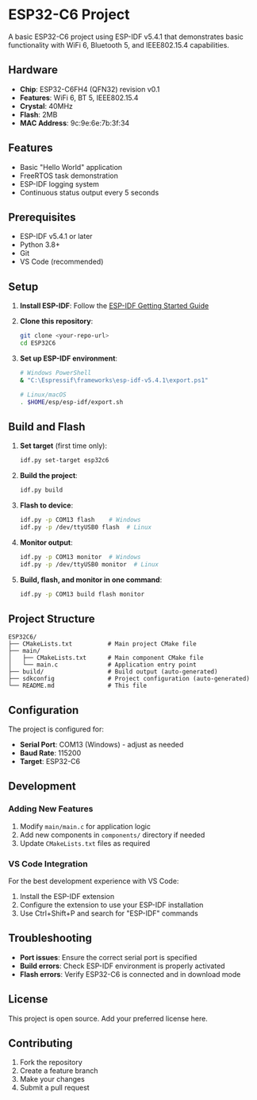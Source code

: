 # ESP32-C6 Project

A basic ESP32-C6 project using ESP-IDF v5.4.1 that demonstrates basic functionality with WiFi 6, Bluetooth 5, and IEEE802.15.4 capabilities.

## Hardware

- **Chip**: ESP32-C6FH4 (QFN32) revision v0.1
- **Features**: WiFi 6, BT 5, IEEE802.15.4
- **Crystal**: 40MHz
- **Flash**: 2MB
- **MAC Address**: 9c:9e:6e:7b:3f:34

## Features

- Basic "Hello World" application
- FreeRTOS task demonstration
- ESP-IDF logging system
- Continuous status output every 5 seconds

## Prerequisites

- ESP-IDF v5.4.1 or later
- Python 3.8+
- Git
- VS Code (recommended)

## Setup

1. **Install ESP-IDF**: Follow the [ESP-IDF Getting Started Guide](https://docs.espressif.com/projects/esp-idf/en/latest/esp32c6/get-started/)

2. **Clone this repository**:
   ```bash
   git clone <your-repo-url>
   cd ESP32C6
   ```

3. **Set up ESP-IDF environment**:
   ```bash
   # Windows PowerShell
   & "C:\Espressif\frameworks\esp-idf-v5.4.1\export.ps1"
   
   # Linux/macOS
   . $HOME/esp/esp-idf/export.sh
   ```

## Build and Flash

1. **Set target** (first time only):
   ```bash
   idf.py set-target esp32c6
   ```

2. **Build the project**:
   ```bash
   idf.py build
   ```

3. **Flash to device**:
   ```bash
   idf.py -p COM13 flash    # Windows
   idf.py -p /dev/ttyUSB0 flash  # Linux
   ```

4. **Monitor output**:
   ```bash
   idf.py -p COM13 monitor  # Windows
   idf.py -p /dev/ttyUSB0 monitor  # Linux
   ```

5. **Build, flash, and monitor in one command**:
   ```bash
   idf.py -p COM13 build flash monitor
   ```

## Project Structure

```
ESP32C6/
├── CMakeLists.txt          # Main project CMake file
├── main/
│   ├── CMakeLists.txt      # Main component CMake file
│   └── main.c              # Application entry point
├── build/                  # Build output (auto-generated)
├── sdkconfig               # Project configuration (auto-generated)
└── README.md               # This file
```

## Configuration

The project is configured for:
- **Serial Port**: COM13 (Windows) - adjust as needed
- **Baud Rate**: 115200
- **Target**: ESP32-C6

## Development

### Adding New Features

1. Modify `main/main.c` for application logic
2. Add new components in `components/` directory if needed
3. Update `CMakeLists.txt` files as required

### VS Code Integration

For the best development experience with VS Code:
1. Install the ESP-IDF extension
2. Configure the extension to use your ESP-IDF installation
3. Use Ctrl+Shift+P and search for "ESP-IDF" commands

## Troubleshooting

- **Port issues**: Ensure the correct serial port is specified
- **Build errors**: Check ESP-IDF environment is properly activated
- **Flash errors**: Verify ESP32-C6 is connected and in download mode

## License

This project is open source. Add your preferred license here.

## Contributing

1. Fork the repository
2. Create a feature branch
3. Make your changes
4. Submit a pull request
